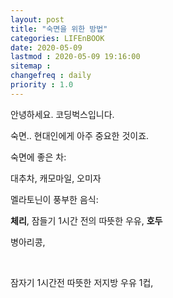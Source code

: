 ```yaml
---
layout: post
title: "숙면을 위한 방법"
categories: LIFEnBOOK
date: 2020-05-09
lastmod : 2020-05-09 19:16:00
sitemap :
changefreq : daily
priority : 1.0
---
```




안녕하세요. 코딩벅스입니다. 

숙면.. 현대인에게 아주 중요한 것이죠. 

숙면에 좋은 차:

대추차, 캐모마일, 오미자



멜라토닌이 풍부한 음식:

**체리**, 잠들기 1시간 전의 따뜻한 우유, **호두** 

병아리콩,

<br>

잠자기 1시간전 따뜻한 저지방 우유 1컵, 



